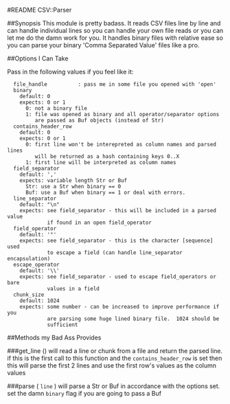 #README CSV::Parser

##Synopsis
This module is pretty badass.  It reads CSV files line by line and can handle individual lines so you can handle your own file reads or you can let me do the damn work for you.  It handles binary files with relative ease so you can parse your binary 'Comma Separated Value' files like a pro.

##Options I Can Take

Pass in the following values if you feel like it:
```
  file_handle          : pass me in some file you opened with 'open'
  binary              
    default: 0
    expects: 0 or 1  
      0: not a binary file
      1: file was opened as binary and all operator/separator options
         are passed as Buf objects (instead of Str)
  contains_header_row
    default: 0
    expects: 0 or 1
      0: first line won't be interepreted as column names and parsed lines
         will be returned as a hash containing keys 0..X
      1: first line will be interpreted as column names
  field_separator      
    default: ','
    expects: variable length Str or Buf
      Str: use a Str when binary == 0
      Buf: use a Buf when binary == 1 or deal with errors.
  line_separator
    default: "\n"
    expects: see field_separator - this will be included in a parsed value 
             if found in an open field_operator
  field_operator
    default: '"'
    expects: see field_separator - this is the character [sequence] used
             to escape a field (can handle line_separator encapsulation)
  escape_operator
    default: '\\'
    expects: see field_separator - used to escape field_operators or bare
             values in a field
  chunk_size
    default: 1024
    expects: some number - can be increased to improve performance if you 
             are parsing some huge lined binary file.  1024 should be 
             sufficient 
```

##Methods my Bad Ass Provides

###get\_line ()
will read a line or chunk from a file and return the parsed line.  if this is the first call to this function and the ```contains_header_row``` is set then this will parse the first 2 lines and use the first row's values as the column values

###parse ( ```line``` )
will parse a Str or Buf in accordance with the options set.  set the damn ```binary``` flag if you are going to pass a Buf


